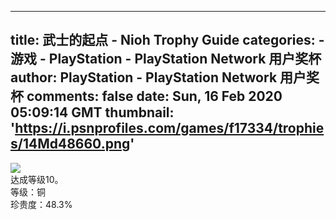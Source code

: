 
---
title: 武士的起点 - Nioh Trophy Guide
categories: 
    - 游戏
    - PlayStation - PlayStation Network 用户奖杯
author: PlayStation - PlayStation Network 用户奖杯
comments: false
date: Sun, 16 Feb 2020 05:09:14 GMT
thumbnail: 'https://i.psnprofiles.com/games/f17334/trophies/14Md48660.png'
---

<div>   
<img src="https://i.psnprofiles.com/games/f17334/trophies/14Md48660.png" referrerpolicy="no-referrer"><br>达成等级10。<br>等级：铜<br>珍贵度：48.3%  
</div>
            
